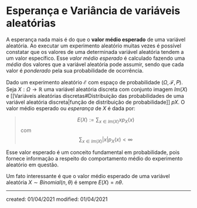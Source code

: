 # Esperança e Variância de variáveis aleatórias
A esperança nada mais é do que o **valor médio esperado** de uma variável aleatória. Ao executar um experimento aleatório muitas vezes é possível constatar que os valores de uma determinada variável aleatória tendem a um valor específico. Esse *valor médio esperado* é calculado fazendo uma *média* dos valores que a variável aleatória pode assumir, sendo que cada valor é *ponderado* pela sua probabilidade de ocorrência.

Dado um experimento aleatório $\mathcal{E}$ com espaço de probabilidade $(\Omega, \mathcal{F}, P)$. Seja $X: \Omega \rightarrow \mathbb{R}$ uma variável aleatória discreta com conjunto imagem $Im(X)$ e [[Variáveis aleatórias discretas#Distribuição das probabilidades de uma variável aleatória discreta|função de distribuição de probabilidade]] $pX$. O valor médio esperado ou *esperança* de $X$ é dada por:

>$$
 E(X) := \sum_{x \in Im(X)}{xp_X(x)}
>$$
>com
>$$
 \sum_{x \in Im(X)}{|x|p_X(x)} < \infty
>$$

Esse valor esperado é um conceito fundamental em probabilidade, pois fornece informação a respeito do comportamento médio do experimento aleatório em questão.

Um fato interessante é que o valor médio esperado de uma variável aleatória $X \sim Binomial(n,\theta)$ é sempre $E(X)=n\theta$.

---

created: 01/04/2021
modified: 01/04/2021

